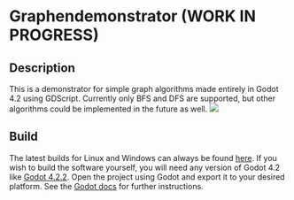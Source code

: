 # Graphendemonstrator (WORK IN PROGRESS)

## Description
This is a demonstrator for simple graph algorithms made entirely in Godot 4.2 using GDScript. Currently only BFS and DFS are supported, but other algorithms could be implemented in the future as well.
![](https://md.fachschaften.org/uploads/661abaf2-cdb4-42be-94da-1778348d9bd0.png)

## Build
The latest builds for Linux and Windows can always be found [here](https://uni-bonn.sciebo.de/s/hSFIm3XhwKR4jMA).
If you wish to build the software yourself, you will need any version of Godot 4.2 like [Godot 4.2.2](https://godotengine.org/download/archive/4.2.2-stable/). Open the project using Godot and export it to your desired platform. See the [Godot docs](https://docs.godotengine.org/en/stable/tutorials/export/exporting_projects.html) for further instructions.
